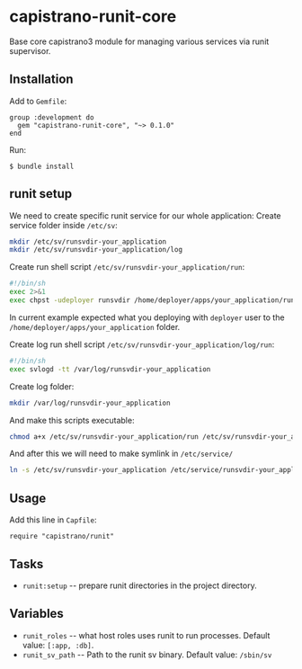 # capistrano-runit-core

Base core capistrano3 module for managing various services via runit supervisor.

## Installation

Add to `Gemfile`:
```
group :development do
  gem "capistrano-runit-core", "~> 0.1.0"
end
```

Run:
```
$ bundle install
```

## runit setup

We need to create specific runit service for our whole application:
Create service folder inside `/etc/sv`:

```bash
mkdir /etc/sv/runsvdir-your_application
mkdir /etc/sv/runsvdir-your_application/log
```

Create run shell script `/etc/sv/runsvdir-your_application/run`:

```bash
#!/bin/sh
exec 2>&1
exec chpst -udeployer runsvdir /home/deployer/apps/your_application/runit/enabled
```

In current example expected what you deploying with `deployer` user to the `/home/deployer/apps/your_application` folder.

Create log run shell script `/etc/sv/runsvdir-your_application/log/run`:

```bash
#!/bin/sh
exec svlogd -tt /var/log/runsvdir-your_application
```

Create log folder:

```bash
mkdir /var/log/runsvdir-your_application
```

And make this scripts executable:

```bash
chmod a+x /etc/sv/runsvdir-your_application/run /etc/sv/runsvdir-your_application/log/run
```

And after this we will need to make symlink in `/etc/service/`

```bash
ln -s /etc/sv/runsvdir-your_application /etc/service/runsvdir-your_application
```

## Usage

Add this line in `Capfile`:
```
require "capistrano/runit"
```

## Tasks

* `runit:setup` -- prepare runit directories in the project directory.

## Variables

* `runit_roles` -- what host roles uses runit to run processes. Default value: `[:app, :db]`.
* `runit_sv_path` -- Path to the runit sv binary. Default value: `/sbin/sv`


